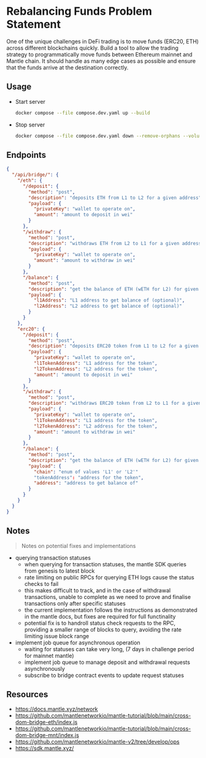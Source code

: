 # Rebalancing Funds Problem Statement

One of the unique challenges in DeFi trading is to move funds (ERC20, ETH)
across different blockchains quickly.
Build a tool to allow the trading strategy to programmatically move funds
between Ethereum mainnet and Mantle chain.
It should handle as many edge cases as possible and ensure that the funds arrive
at the destination correctly.

## Usage

- Start server

  ```bash
  docker compose --file compose.dev.yaml up --build
  ```

- Stop server

  ```bash
  docker compose --file compose.dev.yaml down --remove-orphans --volumes
  ```

## Endpoints

```json
{
  "/api/bridge/": {
    "/eth": {
      "/deposit": {
        "method": "post",
        "description": "deposits ETH from L1 to L2 for a given address",
        "payload": {
          "privateKey": "wallet to operate on",
          "amount": "amount to deposit in wei"
        }
      },
      "/withdraw": {
        "method": "post",
        "description": "withdraws ETH from L2 to L1 for a given address",
        "payload": {
          "privateKey": "wallet to operate on",
          "amount": "amount to withdraw in wei"
        }
      },
      "/balance": {
        "method": "post",
        "description": "get the balance of ETH (wETH for L2) for given addresses",
        "payload": {
          "l1Address": "L1 address to get balance of (optional)",
          "l2Address": "L2 address to get balance of (optional)"
        }
      }
    },
    "erc20": {
      "/deposit": {
        "method": "post",
        "description": "deposits ERC20 token from L1 to L2 for a given address",
        "payload": {
          "privateKey": "wallet to operate on",
          "l1TokenAddress": "L1 address for the token",
          "l2TokenAddress": "L2 address for the token",
          "amount": "amount to deposit in wei"
        }
      },
      "/withdraw": {
        "method": "post",
        "description": "withdraws ERC20 token from L2 to L1 for a given address",
        "payload": {
          "privateKey": "wallet to operate on",
          "l1TokenAddress": "L1 address for the token",
          "l2TokenAddress": "L2 address for the token",
          "amount": "amount to withdraw in wei"
        }
      },
      "/balance": {
        "method": "post",
        "description": "get the balance of ETH (wETH for L2) for given addresses",
        "payload": {
          "chain": "enum of values 'L1' or 'L2'"
          "tokenAddress": "address for the token",
          "address": "address to get balance of"
        }
      }
    }
  }
}
```

## Notes

> Notes on potential fixes and implementations

- querying transaction statuses
  - when querying for transaction statuses, the mantle SDK queries from genesis
    to latest block
  - rate limiting on public RPCs for querying ETH logs cause the status checks
    to fail
  - this makes difficult to track, and in the case of withdrawal transactions,
    unable to complete as we need to prove and finalise transactions only after
    specific statuses
  - the current implementation follows the instructions as demonstrated in the
    mantle docs, but fixes are required for full functinality
  - potential fix is to handroll status check requests to the RPC, providing a
    smaller range of blocks to query, avoiding the rate limiting issue block
    range
- implement job queue for asynchronous operation
  - waiting for statuses can take very long, (7 days in challenge period for
    mainnet mantle)
  - implement job queue to manage deposit and withdrawal requests asynchronously
  - subscribe to bridge contract events to update request statuses

## Resources

- <https://docs.mantle.xyz/network>
- <https://github.com/mantlenetworkio/mantle-tutorial/blob/main/cross-dom-bridge-eth/index.js>
- <https://github.com/mantlenetworkio/mantle-tutorial/blob/main/cross-dom-bridge-mnt/index.js>
- <https://github.com/mantlenetworkio/mantle-v2/tree/develop/ops>
- <https://sdk.mantle.xyz/>
